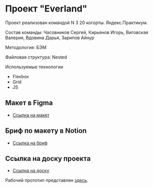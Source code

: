 # Проект "Everland"

Проект реализован командой N 3 20 когорты. Яндекс.Практикум.

Состав команды: Часовников Сергей, Кирьянов Игорь, Виговская Валерия, Вдовина Дарья, Зарипов Айнур

Методология: БЭМ

Файловая структура: Nested

Используемые технологии

- Flexbox
- Grid
- JS

## Макет в Figma
* [Ссылка на макет](https://www.figma.com/file/59a1PXM1KLWN0hWWMl1Kni/Everland-(%D0%92%D0%B5%D0%B1%2B)?node-id=430%3A712&t=xwTybjLNsqVvjcig-0)

## Бриф по макету в Notion
* [Ссылка на бриф](https://www.notion.so/Everland-1-d3d4576f78ca451ab2331b6b0795d72c)

## Ссылка на доску проекта
* [Ссылка на доску](https://www.notion.so/3-1ba324a28d1f4c3b8cf384aab2b9f0e8)

Рабочий прототип представлен [здесь](https://).